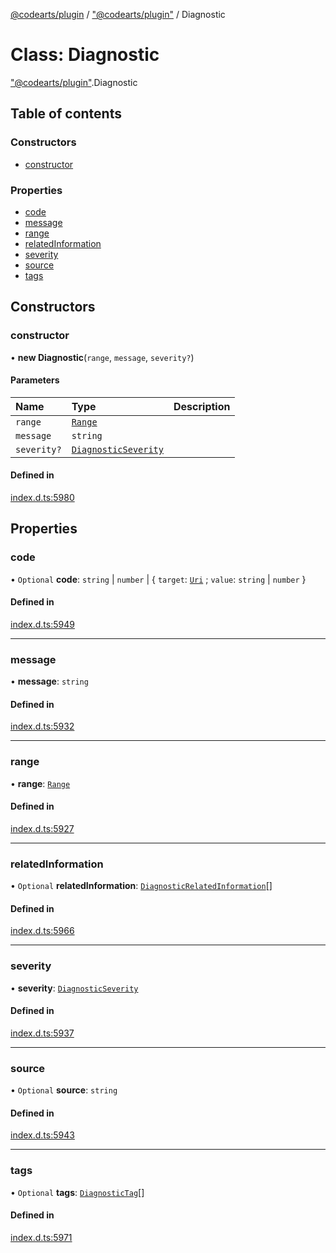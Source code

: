 [@codearts/plugin](../README.md) / ["@codearts/plugin"](../modules/_codearts_plugin_.md) / Diagnostic

# Class: Diagnostic

["@codearts/plugin"](../modules/_codearts_plugin_.md).Diagnostic

## Table of contents

### Constructors

- [constructor](codearts_plugin_.Diagnostic.md#constructor)

### Properties

- [code](codearts_plugin_.Diagnostic.md#code)
- [message](codearts_plugin_.Diagnostic.md#message)
- [range](codearts_plugin_.Diagnostic.md#range)
- [relatedInformation](codearts_plugin_.Diagnostic.md#relatedinformation)
- [severity](codearts_plugin_.Diagnostic.md#severity)
- [source](codearts_plugin_.Diagnostic.md#source)
- [tags](codearts_plugin_.Diagnostic.md#tags)

## Constructors

### constructor

• **new Diagnostic**(`range`, `message`, `severity?`)

#### Parameters

| Name | Type | Description |
| :------ | :------ | :------ |
| `range` | [`Range`](codearts_plugin_.Range.md) |  |
| `message` | `string` |  |
| `severity?` | [`DiagnosticSeverity`](../enums/codearts_plugin_.DiagnosticSeverity.md) |  |

#### Defined in

[index.d.ts:5980](https://github.com/huaweicloud/cloudide-plugin-api/blob/3b0eee8/index.d.ts#L5980)

## Properties

### code

• `Optional` **code**: `string` \| `number` \| { `target`: [`Uri`](codearts_plugin_.Uri.md) ; `value`: `string` \| `number`  }

#### Defined in

[index.d.ts:5949](https://github.com/huaweicloud/cloudide-plugin-api/blob/3b0eee8/index.d.ts#L5949)

___

### message

• **message**: `string`

#### Defined in

[index.d.ts:5932](https://github.com/huaweicloud/cloudide-plugin-api/blob/3b0eee8/index.d.ts#L5932)

___

### range

• **range**: [`Range`](codearts_plugin_.Range.md)

#### Defined in

[index.d.ts:5927](https://github.com/huaweicloud/cloudide-plugin-api/blob/3b0eee8/index.d.ts#L5927)

___

### relatedInformation

• `Optional` **relatedInformation**: [`DiagnosticRelatedInformation`](codearts_plugin_.DiagnosticRelatedInformation.md)[]

#### Defined in

[index.d.ts:5966](https://github.com/huaweicloud/cloudide-plugin-api/blob/3b0eee8/index.d.ts#L5966)

___

### severity

• **severity**: [`DiagnosticSeverity`](../enums/codearts_plugin_.DiagnosticSeverity.md)

#### Defined in

[index.d.ts:5937](https://github.com/huaweicloud/cloudide-plugin-api/blob/3b0eee8/index.d.ts#L5937)

___

### source

• `Optional` **source**: `string`

#### Defined in

[index.d.ts:5943](https://github.com/huaweicloud/cloudide-plugin-api/blob/3b0eee8/index.d.ts#L5943)

___

### tags

• `Optional` **tags**: [`DiagnosticTag`](../enums/codearts_plugin_.DiagnosticTag.md)[]

#### Defined in

[index.d.ts:5971](https://github.com/huaweicloud/cloudide-plugin-api/blob/3b0eee8/index.d.ts#L5971)
